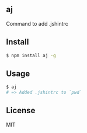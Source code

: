 ## aj

Command to add .jshintrc

## Install

```sh
$ npm install aj -g
```

## Usage

```sh
$ aj
# => Added .jshintrc to `pwd`
```

## License

MIT
